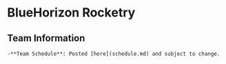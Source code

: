 # BlueHorizon Rocketry

## Team Information
    -**Team Schedule**: Posted [here](schedule.md) and subject to change.

```{tableofcontents}
```